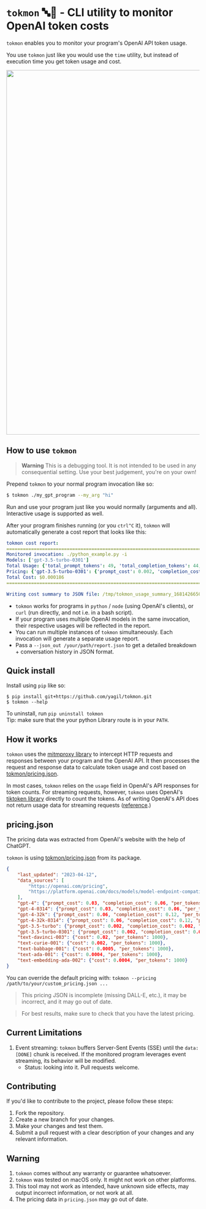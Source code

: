 # `tokmon` 🔤🧐 - CLI utility to monitor OpenAI token costs

`tokmon` enables you to monitor your program's OpenAI API token usage.

You use `tokmon` just like you would use the `time` utility, but instead of execution time you get token usage and cost.
<p align="center">
    <img src="https://user-images.githubusercontent.com/3611042/231910274-3872e13f-d9e6-4752-bc89-44e5d334e21f.gif" width="950" />
</p>

## How to use `tokmon`

> **Warning**
> This is a debugging tool. It is not intended to be used in any consequential setting. Use your best judgement, you're on your own!

Prepend `tokmon` to your normal program invocation like so:
```bash
$ tokmon ./my_gpt_program --my_arg "hi"
```
Run and use your program just like you would normally (arguments and all). Interactive usage is supported as well.

After your program finishes running (or you `ctrl^C` it), `tokmon` will automatically generate a cost report that looks like this:

```yaml
tokmon cost report:
================================================================================
Monitored invocation: ./python_example.py -i
Models: ['gpt-3.5-turbo-0301']
Total Usage: {'total_prompt_tokens': 49, 'total_completion_tokens': 44, 'total_tokens': 93}
Pricing: {'gpt-3.5-turbo-0301': {'prompt_cost': 0.002, 'completion_cost': 0.002, 'per_tokens': 1000}}
Total Cost: $0.000186
================================================================================

Writing cost summary to JSON file: /tmp/tokmon_usage_summary_1681426650.json
```
- `tokmon` works for programs in `python` / `node` (using OpenAI's clients), or `curl` (run directly, and not i.e. in a bash script).
- If your program uses multiple OpenAI models in the same invocation, their respective usages will be reflected in the report.
- You can run multiple instances of `tokmon` simultaneously. Each invocation will generate a separate usage report.
- Pass a `--json_out /your/path/report.json` to get a detailed breakdown + conversation history in JSON format.

## Quick install
Install using `pip` like so:
```
$ pip install git+https://github.com/yagil/tokmon.git
$ tokmon --help
```

To uninstall, run `pip uninstall tokmon`<br>
Tip: make sure that the your python Library route is in your `PATH`.

## How it works
`tokmon` uses the [mitmproxy library](https://github.com/mitmproxy/mitmproxy) to intercept HTTP requests and responses between your program and the OpenAI API.
It then processes the request and response data to calculate token usage and cost based on [tokmon/pricing.json](tokmon/pricing.json).

In most cases, `tokmon` relies on the `usage` field in OpenAI's API responses for token counts. For streaming requests, however, `tokmon` uses OpenAI's [tiktoken library](https://github.com/openai/tiktoken) directly to count the tokens. As of writing OpenAI's API does not return usage data for streaming requests ([reference](https://community.openai.com/t/usage-info-in-api-responses/18862/11).)

## pricing.json
The pricing data was extracted from OpenAI's website with the help of ChatGPT.

`tokmon` is using [tokmon/pricing.json](tokmon/pricing.json) from its package. 

```json
{   
    "last_updated": "2023-04-12",
    "data_sources": [
        "https://openai.com/pricing",
        "https://platform.openai.com/docs/models/model-endpoint-compatibility"
    ],
    "gpt-4": {"prompt_cost": 0.03, "completion_cost": 0.06, "per_tokens": 1000},
    "gpt-4-0314": {"prompt_cost": 0.03, "completion_cost": 0.06, "per_tokens": 1000},
    "gpt-4-32k": {"prompt_cost": 0.06, "completion_cost": 0.12, "per_tokens": 1000},
    "gpt-4-32k-0314": {"prompt_cost": 0.06, "completion_cost": 0.12, "per_tokens": 1000},
    "gpt-3.5-turbo": {"prompt_cost": 0.002, "completion_cost": 0.002, "per_tokens": 1000},
    "gpt-3.5-turbo-0301": {"prompt_cost": 0.002, "completion_cost": 0.002, "per_tokens": 1000},
    "text-davinci-003": {"cost": 0.02, "per_tokens": 1000},
    "text-curie-001": {"cost": 0.002, "per_tokens": 1000},
    "text-babbage-001": {"cost": 0.0005, "per_tokens": 1000},
    "text-ada-001": {"cost": 0.0004, "per_tokens": 1000},
    "text-embedding-ada-002": {"cost": 0.0004, "per_tokens": 1000}
}
```

You can override the default pricing with: `tokmon --pricing /path/to/your/custom_pricing.json ...`

> This pricing JSON is incomplete (missing DALL-E, etc.), it may be incorrect, and it may go out of date.

> For best results, make sure to check that you have the latest pricing.

## Current Limitations
1. Event streaming: `tokmon` buffers Server-Sent Events (SSE) until the `data: [DONE]` chunk is received. If the monitored program leverages event streaming, its behavior will be modified.
    - Status: looking into it. Pull requests welcome.

## Contributing
If you'd like to contribute to the project, please follow these steps:
1. Fork the repository.
2. Create a new branch for your changes.
3. Make your changes and test them.
4. Submit a pull request with a clear description of your changes and any relevant information.

## Warning
1. `tokmon` comes without any warranty or guarantee whatsoever.
2. `tokmon` was tested on macOS only. It might not work on other platforms.
3. This tool may not work as intended, have unknown side effects, may output incorrect information, or not work at all.
4. The pricing data in `pricing.json` may go out of date.
